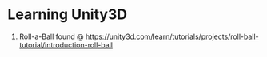 # Learning Unity3D

1.  Roll-a-Ball found @ https://unity3d.com/learn/tutorials/projects/roll-ball-tutorial/introduction-roll-ball
